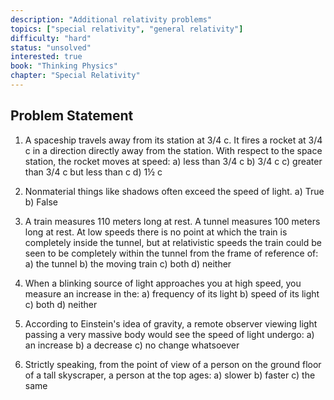 ```yaml
---
description: "Additional relativity problems"
topics: ["special relativity", "general relativity"]
difficulty: "hard"
status: "unsolved"
interested: true
book: "Thinking Physics"
chapter: "Special Relativity"
---
```


## Problem Statement
1. A spaceship travels away from its station at 3/4 c. It fires a rocket at 3/4 c in a direction directly away from the station. With respect to the space station, the rocket moves at speed:
   a) less than 3/4 c 
   b) 3/4 c 
   c) greater than 3/4 c but less than c 
   d) 1½ c

2. Nonmaterial things like shadows often exceed the speed of light.
   a) True 
   b) False

3. A train measures 110 meters long at rest. A tunnel measures 100 meters long at rest. At low speeds there is no point at which the train is completely inside the tunnel, but at relativistic speeds the train could be seen to be completely within the tunnel from the frame of reference of:
   a) the tunnel
   b) the moving train 
   c) both 
   d) neither

4. When a blinking source of light approaches you at high speed, you measure an increase in the:
   a) frequency of its light
   b) speed of its light
   c) both
   d) neither

5. According to Einstein's idea of gravity, a remote observer viewing light passing a very massive body would see the speed of light undergo:
   a) an increase 
   b) a decrease 
   c) no change whatsoever

6. Strictly speaking, from the point of view of a person on the ground floor of a tall skyscraper, a person at the top ages:
   a) slower 
   b) faster 
   c) the same